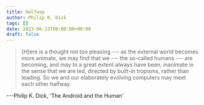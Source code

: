 ```yaml
---
title: Halfway
author: Philip K. Dick
tags: []
date: 2023-06-23T00:00:00+00:00
draft: false
---
```


> [H]ere is a thought not too pleasing --- as the external world becomes more animate, we may find that we --- the so-called humans --- are becoming, and may to a great extent always have been, inanimate in the sense that we are led, directed by built-in tropisms, rather than leading. So we and our elaborately evolving computers may meet each other halfway.

---Philip K. Dick, 'The Android and the Human'
